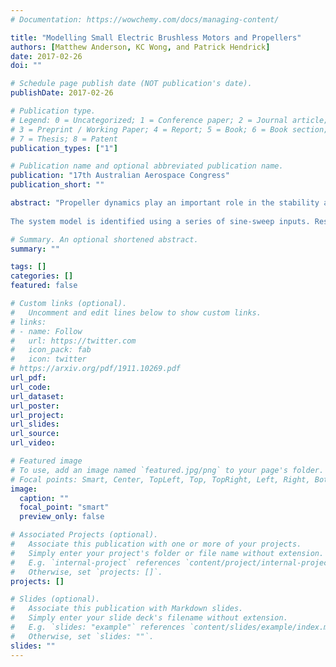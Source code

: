 ```yaml
---
# Documentation: https://wowchemy.com/docs/managing-content/

title: "Modelling Small Electric Brushless Motors and Propellers"
authors: [Matthew Anderson, KC Wong, and Patrick Hendrick]
date: 2017-02-26
doi: ""

# Schedule page publish date (NOT publication's date).
publishDate: 2017-02-26

# Publication type.
# Legend: 0 = Uncategorized; 1 = Conference paper; 2 = Journal article;
# 3 = Preprint / Working Paper; 4 = Report; 5 = Book; 6 = Book section;
# 7 = Thesis; 8 = Patent
publication_types: ["1"]

# Publication name and optional abbreviated publication name.
publication: "17th Australian Aerospace Congress"
publication_short: ""

abstract: "Propeller dynamics play an important role in the stability and controllability of multirotor unmanned aerial vehicles (UAVs), however are often greatly simplified or even neglected altogether when designing multirotor simulations.  This paper presents a method for calculating and simulating the dynamics of a brushless motor and propeller typical of the size used in small multirotors so that the rotation speed and generated forces may be accurately reconstructed from an input pulse width modulation (PWM) signal. 
 
The system model is identified using a series of sine-sweep inputs. Results show that the force and torque generated by the propeller and the power required can be accurately modelled from a raw input PWM signal, even for the dynamic case where the propeller is changing speed. "

# Summary. An optional shortened abstract.
summary: ""

tags: []
categories: []
featured: false

# Custom links (optional).
#   Uncomment and edit lines below to show custom links.
# links:
# - name: Follow
#   url: https://twitter.com
#   icon_pack: fab
#   icon: twitter
# https://arxiv.org/pdf/1911.10269.pdf
url_pdf:
url_code:
url_dataset:
url_poster:
url_project:
url_slides:
url_source:
url_video:

# Featured image
# To use, add an image named `featured.jpg/png` to your page's folder. 
# Focal points: Smart, Center, TopLeft, Top, TopRight, Left, Right, BottomLeft, Bottom, BottomRight.
image:
  caption: ""
  focal_point: "smart"
  preview_only: false

# Associated Projects (optional).
#   Associate this publication with one or more of your projects.
#   Simply enter your project's folder or file name without extension.
#   E.g. `internal-project` references `content/project/internal-project/index.md`.
#   Otherwise, set `projects: []`.
projects: []

# Slides (optional).
#   Associate this publication with Markdown slides.
#   Simply enter your slide deck's filename without extension.
#   E.g. `slides: "example"` references `content/slides/example/index.md`.
#   Otherwise, set `slides: ""`.
slides: ""
---
```

